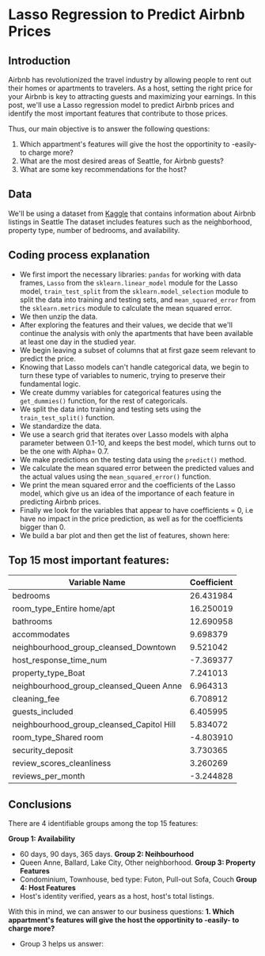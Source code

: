 # Lasso Regression to Predict Airbnb Prices

## Introduction

Airbnb has revolutionized the travel industry by allowing people to rent out their homes or apartments to travelers. As a host, setting the right price for your Airbnb is key to attracting guests and maximizing your earnings. In this post, we'll use a Lasso regression model to predict Airbnb prices and identify the most important features that contribute to those prices.

Thus, our main objective is to answer the following questions:
1. Which appartment's features will give the host the opportinity to -easily- to charge more?
2. What are the most desired areas of Seattle, for Airbnb guests?
3. What are some key recommendations for the host?

## Data

We'll be using a dataset from [Kaggle](https://www.kaggle.com/datasets/airbnb/seattle) that contains information about Airbnb listings in Seattle The dataset includes features such as the neighborhood, property type, number of bedrooms, and availability.

## Coding process explanation

- We first import the necessary libraries: `pandas` for working with data frames, `Lasso` from the `sklearn.linear_model` module for the Lasso model, `train_test_split` from the `sklearn.model_selection` module to split the data into training and testing sets, and `mean_squared_error` from the `sklearn.metrics` module to calculate the mean squared error.
- We then unzip the data.
- After exploring the features and their values, we decide that we'll continue the analysis with only the apartments that have been available at least one day in the studied year.
- We begin leaving a subset of columns that at first gaze seem relevant to predict the price.
- Knowing that Lasso models can't handle categorical data, we begin to turn these type of variables to numeric, trying to preserve their fundamental logic.
- We create dummy variables for categorical features using the `get_dummies()` function, for the rest of categoricals.
- We split the data into training and testing sets using the `train_test_split()` function.
- We standardize the data.
- We use a search grid that iterates over Lasso models with alpha parameter between 0.1-10, and keeps the best model, which turns out to be the one with Alpha= 0.7.
- We make predictions on the testing data using the `predict()` method.
- We calculate the mean squared error between the predicted values and the actual values using the `mean_squared_error()` function.
- We print the mean squared error and the coefficients of the Lasso model, which give us an idea of the importance of each feature in predicting Airbnb prices.
- Finally we look for the variables that appear to have coefficients = 0, i.e have no impact in the price prediction, as well as for the coefficients bigger than 0.
- We build a bar plot and then get the list of features, shown here:

## Top 15 most important features:

| **Variable Name**                         | **Coefficient** |
|-------------------------------------------|-----------------|
| bedrooms                                  | 26.431984       |
| room_type_Entire home/apt                 | 16.250019       |
| bathrooms                                 | 12.690958       |
| accommodates                              | 9.698379        |
| neighbourhood_group_cleansed_Downtown     | 9.521042        |
| host_response_time_num                    | -7.369377       |
| property_type_Boat                        | 7.241013        |
| neighbourhood_group_cleansed_Queen Anne   | 6.964313        |
| cleaning_fee                              | 6.708912        |
| guests_included                           | 6.405995        |
| neighbourhood_group_cleansed_Capitol Hill | 5.834072        |
| room_type_Shared room                     | -4.803910       |
| security_deposit                          | 3.730365        |
| review_scores_cleanliness                 | 3.260269        |
| reviews_per_month                         | -3.244828       |

## Conclusions

There are 4 identifiable groups among the top 15 features:

**Group 1: Availability**
 - 60 days, 90 days, 365 days.
**Group 2: Neihbourhood**
 - Queen Anne, Ballard, Lake City, Other neighborhood.
**Group 3: Property Features**
 - Condominium, Townhouse, bed type: Futon, Pull-out Sofa, Couch
**Group 4: Host Features**
 - Host's identity verified, years as a host, host's total listings.

With this in mind, we can answer to our business questions:
**1. Which appartment's features will give the host the opportinity to -easily- to charge more?**
- Group 3 helps us answer:
